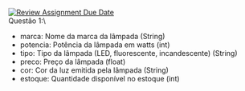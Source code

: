 [![Review Assignment Due Date](https://classroom.github.com/assets/deadline-readme-button-22041afd0340ce965d47ae6ef1cefeee28c7c493a6346c4f15d667ab976d596c.svg)](https://classroom.github.com/a/4j22Em04)\
Questão 1:\
<ul>
  <li>marca: Nome da marca da lâmpada (String)</li>
  <li>potencia: Potência da lâmpada em watts (int)</li>
  <li>tipo: Tipo da lâmpada (LED, fluorescente, incandescente) (String)</li>
  <li>preco: Preço da lâmpada (float)</li>
  <li>cor: Cor da luz emitida pela lâmpada (String)</li>
  <li>estoque: Quantidade disponível no estoque (int)</li>
</ul>
